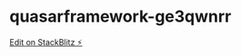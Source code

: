 # quasarframework-ge3qwnrr

[Edit on StackBlitz ⚡️](https://stackblitz.com/edit/quasarframework-c6mlwv)